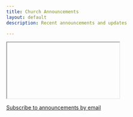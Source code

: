 ```yaml
---
title: Church Announcements
layout: default
description: Recent announcements and updates

---
```


<div class="container">
  <iframe id="last-post" src="" seamless="seamless" allowtransparency="true"></iframe>
</div>

<script language="javascript"
  src="//outlook.us10.list-manage.com/generate-js/?u=12a6ecea8fbc1ad37a233cac1&fid=17501&show=1"
  type="text/javascript"></script>

<script>
  let placeholder = document.getElementById("last-post");
  var last_url = document.links[document.links.length - 1].href;
  last_url = last_url.replace("http", "https").replace("httpss", "https")
  placeholder.src = last_url;

  var content_height = window.innerHeight;
  var weight = .80;
  placeholder.height = content_height * weight;

</script>

<p></p>

<div class="button">
  <a href="subscribe.md">Subscribe to announcements by email</a>
</div>
